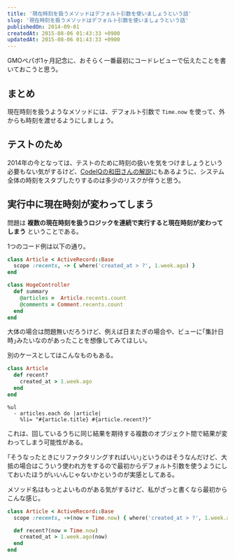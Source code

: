 ```yaml
---
title: '現在時刻を扱うメソッドはデフォルト引数を使いましょうという話'
slug: '現在時刻を扱うメソッドはデフォルト引数を使いましょうという話'
publishedOn: 2014-09-01
createdAt: 2015-08-06 01:43:33 +0900
updatedAt: 2015-08-06 01:43:33 +0900
---
```

GMOペパボ1ヶ月記念に、おそらく一番最初にコードレビューで伝えたことを書いておこうと思う。

## まとめ

現在時刻を扱うようなメソッドには、デフォルト引数で `Time.now` を使って、外からも時刻を渡せるようにしましょう。

## テストのため

2014年の今となっては、テストのために時刻の扱いを気をつけましょうという必要もない気がするけど、[CodeIQの和田さんの解説](https://codeiq.jp/magazine/2013/11/1475/)にもあるように、システム全体の時刻をスタブしたりするのは多少のリスクが伴うと思う。

## 実行中に現在時刻が変わってしまう

問題は **複数の現在時刻を扱うロジックを連続で実行すると現在時刻が変わってしまう** ということである。

1つのコード例は以下の通り。

```ruby
class Article < ActiveRecord::Base
  scope :recents, -> { where('created_at > ?', 1.week.ago) }
end

class HogeController
  def summary
    @articles =  Article.recents.count
    @comments = Comment.recents.count
  end
end
```

大体の場合は問題無いだろうけど、例えば日またぎの場合や、ビューに｢集計日時｣みたいなのがあったことを想像してみてほしい。

別のケースとしてはこんなものもある。

```ruby
class Article
  def recent?
    created_at > 1.week.ago
  end
end
```

```haml
%ul
  - articles.each do |article|
    %li= "#{article.title} #{article.recent?}"
```

これは、回しているうちに同じ結果を期待する複数のオブジェクト間で結果が変わってしまう可能性がある。

｢そうなったときにリファクタリングすればいい｣というのはそうなんだけど、大抵の場合はこういう使われ方をするので最初からデフォルト引数を使うようにしておいたほうがいいんじゃないかというのが実感としてある。

メソッド名はもっとよいものがある気がするけど、私がざっと書くなら最初からこんな感じ。

```ruby
class Article < ActiveRecord::Base
  scope :recents, ->(now = Time.now) { where('created_at > ?', 1.week.ago(now)) }

  def recent?(now = Time.now)
    created_at > 1.week.ago(now)
  end
end
```
